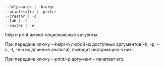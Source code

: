 ```c++
--help=<arg> | -h<arg>
--print=<str> | -p<str> 
--creator | -c
--lab | -l
--easter | -e
```

help и print имеют опциональные аргуенты.

При передаче ключу --help/-h любой из доступных аргументов(-h, -p, -c, -l, -e и их длинные аналоги), выводит информацию о них.

При передаче ключу --print/-p аргумент - печатает его.